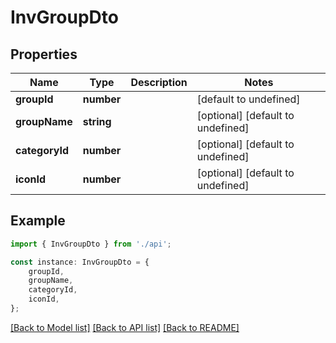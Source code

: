 # InvGroupDto


## Properties

Name | Type | Description | Notes
------------ | ------------- | ------------- | -------------
**groupId** | **number** |  | [default to undefined]
**groupName** | **string** |  | [optional] [default to undefined]
**categoryId** | **number** |  | [optional] [default to undefined]
**iconId** | **number** |  | [optional] [default to undefined]

## Example

```typescript
import { InvGroupDto } from './api';

const instance: InvGroupDto = {
    groupId,
    groupName,
    categoryId,
    iconId,
};
```

[[Back to Model list]](../README.md#documentation-for-models) [[Back to API list]](../README.md#documentation-for-api-endpoints) [[Back to README]](../README.md)
